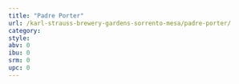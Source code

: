 ```yaml
---
title: "Padre Porter"
url: /karl-strauss-brewery-gardens-sorrento-mesa/padre-porter/
category: 
style: 
abv: 0
ibu: 0
srm: 0
upc: 0
---
```


